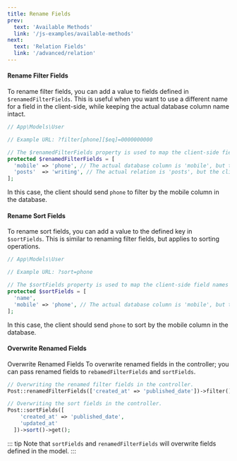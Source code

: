 ```yaml
---
title: Rename Fields
prev:
  text: 'Available Methods'
  link: '/js-examples/available-methods'
next:
  text: 'Relation Fields'
  link: '/advanced/relation'
---
```

#### Rename Filter Fields
To rename filter fields, you can add a value to fields defined in `$renamedFilterFields`. This is useful when you want to use a different name for a field in the client-side, while keeping the actual database column name intact.

```php
// App\Models\User

// Example URL: ?filter[phone][$eq]=0000000000

// The $renamedFilterFields property is used to map the client-side field names to the actual database column names.
protected $renamedFilterFields = [
  'mobile' => 'phone', // The actual database column is 'mobile', but the client should use 'phone'.
  'posts'  => 'writing', // The actual relation is 'posts', but the client should use 'writing'.
];
```
In this case, the client should send `phone` to filter by the mobile column in the database.

#### Rename Sort Fields

To rename sort fields, you can add a value to the defined key in `$sortFields`.
This is similar to renaming filter fields, but applies to sorting operations.
```php
// App\Models\User

// Example URL: ?sort=phone

// The $sortFields property is used to map the client-side field names to the actual database column names for sorting.
protected $sortFields = [
  'name',
  'mobile' => 'phone', // The actual database column is 'mobile', but the client should use 'phone' for sorting.
];
```
In this case, the client should send `phone` to sort by the mobile column in the database.
#### Overwrite Renamed Fields
Overwrite Renamed Fields
To overwrite renamed fields in the controller; you can pass renamed fields to `rebamedFilterFields` and `sortFields`.

```php
// Overwriting the renamed filter fields in the controller.
Post::renamedFilterFields(['created_at' => 'published_date'])->filter()->get();

// Overwriting the sort fields in the controller.
Post::sortFields([
    'created_at' => 'published_date',
    'updated_at'
  ])->sort()->get();
```
::: tip
Note that `sortFields` and `renamedFilterFields` will overwrite fields defined in the model. 
:::

